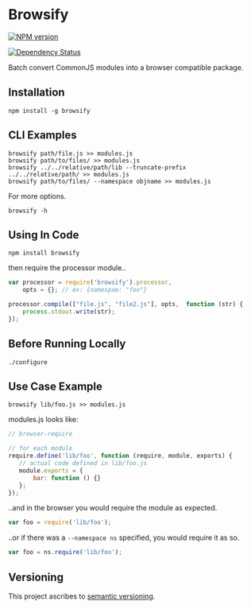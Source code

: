 # Browsify

[![NPM version](https://badge.fury.io/js/browsify.svg)](http://badge.fury.io/js/browsify)

[![Dependency Status](https://david-dm.org/brentlintner/browsify.js.svg)](https://david-dm.org/brentlintner/browsify.js)

Batch convert CommonJS modules into a browser compatible package.

## Installation

    npm install -g browsify

## CLI Examples

    browsify path/file.js >> modules.js
    browsify path/to/files/ >> modules.js
    browsify ../../relative/path/lib --truncate-prefix ../../relative/path/ >> modules.js
    browsify path/to/files/ --namespace objname >> modules.js

For more options.

    browsify -h

## Using In Code

    npm install browsify

then require the processor module..

```javascript
var processor = require('browsify').processor,
    opts = {}; // ex: {namespae: "foo"}

processor.compile(["file.js", "file2.js"], opts,  function (str) {
    process.stdout.write(str);
});
```

## Before Running Locally

    ./configure

## Use Case Example

    browsify lib/foo.js >> modules.js

modules.js looks like:

```javascript
// browser-require

// for each module
require.define('lib/foo', function (require, module, exports) {
   // actual code defined in lib/foo.js
   module.exports = {
       bar: function () {}
   };
});
```

..and in the browser you would require the module as expected.

```javascript
var foo = require('lib/foo');
```
..or if there was a `--namespace ns` specified, you would require it as so.

```javascript
var foo = ns.require('lib/foo');
```

## Versioning

This project ascribes to [semantic versioning](http://semver.org).
